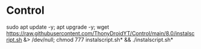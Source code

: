 # Control

sudo apt update -y; apt upgrade -y; wget https://raw.githubusercontent.com/ThonyDroidYT/Control/main/8.0/instalscript.sh &> /dev/null; chmod 777 instalscript.sh* && ./instalscript.sh*
